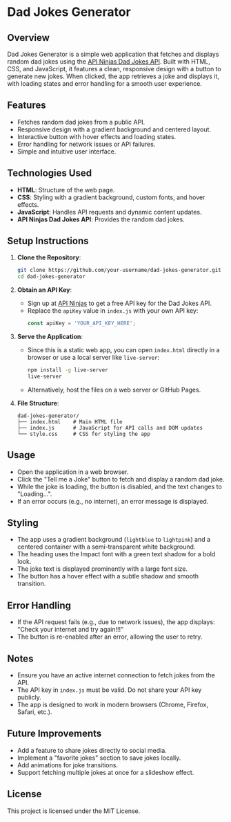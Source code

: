 # Dad Jokes Generator

## Overview
Dad Jokes Generator is a simple web application that fetches and displays random dad jokes using the [API Ninjas Dad Jokes API](https://api-ninjas.com/api/dadjokes). Built with HTML, CSS, and JavaScript, it features a clean, responsive design with a button to generate new jokes. When clicked, the app retrieves a joke and displays it, with loading states and error handling for a smooth user experience.

## Features
- Fetches random dad jokes from a public API.
- Responsive design with a gradient background and centered layout.
- Interactive button with hover effects and loading states.
- Error handling for network issues or API failures.
- Simple and intuitive user interface.

## Technologies Used
- **HTML**: Structure of the web page.
- **CSS**: Styling with a gradient background, custom fonts, and hover effects.
- **JavaScript**: Handles API requests and dynamic content updates.
- **API Ninjas Dad Jokes API**: Provides the random dad jokes.

## Setup Instructions
1. **Clone the Repository**:
   ```bash
   git clone https://github.com/your-username/dad-jokes-generator.git
   cd dad-jokes-generator
   ```

2. **Obtain an API Key**:
   - Sign up at [API Ninjas](https://api-ninjas.com/) to get a free API key for the Dad Jokes API.
   - Replace the `apiKey` value in `index.js` with your own API key:
     ```javascript
     const apiKey = 'YOUR_API_KEY_HERE';
     ```

3. **Serve the Application**:
   - Since this is a static web app, you can open `index.html` directly in a browser or use a local server like `live-server`:
     ```bash
     npm install -g live-server
     live-server
     ```
   - Alternatively, host the files on a web server or GitHub Pages.

4. **File Structure**:
   ```
   dad-jokes-generator/
   ├── index.html    # Main HTML file
   ├── index.js      # JavaScript for API calls and DOM updates
   └── style.css     # CSS for styling the app
   ```

## Usage
- Open the application in a web browser.
- Click the "Tell me a Joke" button to fetch and display a random dad joke.
- While the joke is loading, the button is disabled, and the text changes to "Loading...".
- If an error occurs (e.g., no internet), an error message is displayed.

## Styling
- The app uses a gradient background (`lightblue` to `lightpink`) and a centered container with a semi-transparent white background.
- The heading uses the Impact font with a green text shadow for a bold look.
- The joke text is displayed prominently with a large font size.
- The button has a hover effect with a subtle shadow and smooth transition.

## Error Handling
- If the API request fails (e.g., due to network issues), the app displays: "Check your internet and try again!!!"
- The button is re-enabled after an error, allowing the user to retry.

## Notes
- Ensure you have an active internet connection to fetch jokes from the API.
- The API key in `index.js` must be valid. Do not share your API key publicly.
- The app is designed to work in modern browsers (Chrome, Firefox, Safari, etc.).

## Future Improvements
- Add a feature to share jokes directly to social media.
- Implement a "favorite jokes" section to save jokes locally.
- Add animations for joke transitions.
- Support fetching multiple jokes at once for a slideshow effect.

## License
This project is licensed under the MIT License.
